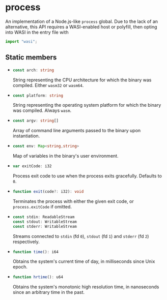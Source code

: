 # process

An implementation of a Node.js-like `process` global. Due to the lack of an alternative, this API requires a WASI-enabled host or polyfill, then opting into WASI in the entry file with

```ts
import "wasi";
```

## Static members

* ```ts
  const arch: string
  ```
  String representing the CPU architecture for which the binary was compiled. Either `wasm32` or `wasm64`.

* ```ts
  const platform: string
  ```
  String representing the operating system platform for which the binary was compiled. Always `wasm`.

* ```ts
  const argv: string[]
  ```
  Array of command line arguments passed to the binary upon instantiation.

* ```ts
  const env: Map<string,string>
  ```
  Map of variables in the binary's user environment.

* ```ts
  var exitCode: i32
  ```
  Process exit code to use when the process exits gracefully. Defaults to `0`.

* ```ts
  function exit(code?: i32): void
  ```
  Terminates the process with either the given exit code, or `process.exitCode` if omitted.

* ```ts
  const stdin: ReadableStream
  const stdout: WritableStream
  const stderr: WritableStream
  ```
  Streams connected to `stdin` (fd `0`), `stdout` (fd `1`) and `stderr` (fd `2`) respectively.

* ```ts
  function time(): i64
  ```
  Obtains the system's current time of day, in milliseconds since Unix epoch.

* ```ts
  function hrtime(): u64
  ```
  Obtains the system's monotonic high resolution time, in nanoseconds since an arbitrary time in the past.
